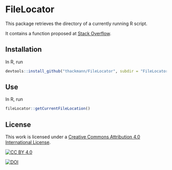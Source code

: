 # FileLocator
This package retrieves the directory of a currently running R script.  

It contains a function proposed at [Stack Overflow](https://stackoverflow.com/questions/47044068/get-the-path-of-current-script).

## Installation 
In R, run 
```r
devtools::install_github("thackmann/FileLocator", subdir = "FileLocator")
```

## Use 
In R, run
```r
fileLocator::getCurrentFileLocation()
```

## License
This work is licensed under a
[Creative Commons Attribution 4.0 International License][cc-by].

[![CC BY 4.0][cc-by-image]][cc-by]

[cc-by]: http://creativecommons.org/licenses/by/4.0/
[cc-by-image]: https://i.creativecommons.org/l/by/4.0/88x31.png
[cc-by-shield]: https://img.shields.io/badge/License-CC%20BY%204.0-lightgrey.svg
[![DOI](https://zenodo.org/badge/579197407.svg)](https://zenodo.org/badge/latestdoi/579197407)
